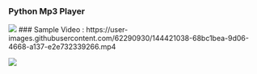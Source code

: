 ### Python Mp3 Player
<img src='https://img.shields.io/badge/Author-GH0STH4CKER-success?style=flat&logo=github'>
### Sample Video :
https://user-images.githubusercontent.com/62290930/144421038-68bc1bea-9d06-4668-a137-e2e732339266.mp4

<a href='https://www.python.org/downloads/release/python-3100'><img src='https://img.shields.io/badge/python%20%203.8%20%7C%203.9%20%7C%203.10-163052?style=flat&logo=python'><a>

<a href='www.youtube.com/channel/UCCKp8UXlGm8frgpY9heHSAg/?sub_confirmation=1'><img href='https://img.shields.io/badge/YouTube-FF0000?style=for-the-badge&logo=youtube&logoColor=white'></a>
